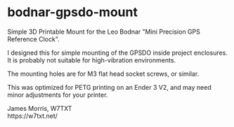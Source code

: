 # bodnar-gpsdo-mount
<p>
Simple 3D Printable Mount for the Leo Bodnar "Mini Precision GPS Reference Clock".

I designed this for simple mounting of the GPSDO inside project enclosures. It is probably not suitable for high-vibration environments.

The mounting holes are for M3 flat head socket screws, or similar.

This was optimized for PETG printing on an Ender 3 V2, and may need minor adjustments for your printer.
</p>


<p>
James Morris, W7TXT<br>
https://w7txt.net/
</p>
